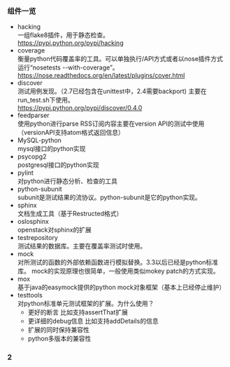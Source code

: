 ### 组件一览
+ hacking        
一组flake8插件，用于静态检查。  
https://pypi.python.org/pypi/hacking 
+ coverage        
衡量python代码覆盖率的工具。可以单独执行/API方式或者以nose插件方式运行“nosetests --with-coverage”。  
https://nose.readthedocs.org/en/latest/plugins/cover.html  
+ discover   
测试用例发现。（2.7已经包含在unittest中，2.4需要backport) 主要在run_test.sh下使用。  
https://pypi.python.org/pypi/discover/0.4.0   
+ feedparser   
使用python进行parse RSS订阅内容主要在version API的测试中使用（versionAPI支持atom格式返回信息）
+ MySQL-python  
mysql接口的python实现
+ psycopg2  
postgresql接口的python实现
+ pylint       
对python进行静态分析、检查的工具
+ python-subunit   
subunit是测试结果的流协议。python-subunit是它的python实现。
+ sphinx      
文档生成工具（基于Restructed格式）
+ oslosphinx  
openstack对sphinx的扩展
+ testrepository  
测试结果的数据库。主要在覆盖率测试时使用。
+ mock       
对所测试的函数的外部依赖函数进行模拟替换。3.3以后已经是python标准库。
mock的实现原理也很简单，一般使用类似mokey patch的方式实现。  
+ mox        
基于java的easymock提供的python mock对象框架（基本上已经停止维护）
+ testtools   
对python标准单元测试框架的扩展。为什么使用？
  + 更好的断言    比如支持assertThat扩展
  + 更详细的debug信息  比如支持addDetails的信息
  + 扩展的同时保持兼容性  
  + python多版本的兼容性



### 2

